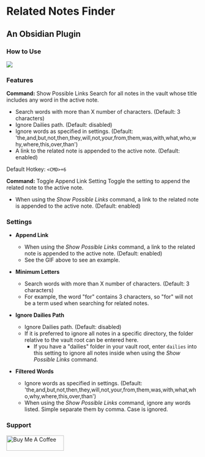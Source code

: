 # Related Notes Finder
## An Obsidian Plugin
### How to Use

<img src="https://github.com/lifegems/obsidian-related-notes-finder/blob/master/obsidian-related-notes.gif?raw=true">

### Features
**Command:** Show Possible Links
Search for all notes in the vault whose title includes any word in the active note.
* Search words with more than X number of characters. (Default: 3 characters)
* Ignore Dailies path. (Default: disabled)
* Ignore words as specified in settings. (Default: 'the,and,but,not,then,they,will,not,your,from,them,was,with,what,who,why,where,this,over,than')
* A link to the related note is appended to the active note. (Default: enabled)

Default Hotkey: `<CMD>+6`

**Command:** Toggle Append Link Setting
Toggle the setting to append the related note to the active note.
* When using the *Show Possible Links* command, a link to the related note is appended to the active note. (Default: enabled)

### Settings
* **Append Link**
  * When using the *Show Possible Links* command, a link to the related note is appended to the active note. (Default: enabled)
  * See the GIF above to see an example.

* **Minimum Letters**
  * Search words with more than X number of characters. (Default: 3 characters)
  * For example, the word "for" contains 3 characters, so "for" will not be a term used when searching for related notes.

* **Ignore Dailies Path**
  * Ignore Dailies path. (Default: disabled)
  * If it is preferred to ignore all notes in a specific directory, the folder relative to the vault root can be entered here.
    * If you have a "dailies" folder in your vault root, enter `dailies` into this setting to ignore all notes inside when using the *Show Possible Links* command.

* **Filtered Words**
  * Ignore words as specified in settings. (Default: 'the,and,but,not,then,they,will,not,your,from,them,was,with,what,who,why,where,this,over,than')
  * When using the *Show Possible Links* command, ignore any words listed. Simple separate them by comma. Case is ignored.


### Support
<a href="https://www.buymeacoffee.com/joshuamichalik" target="_blank"><img src="https://cdn.buymeacoffee.com/buttons/v2/default-yellow.png" alt="Buy Me A Coffee" style="height: 40px !important;width: 150px !important;" ></a>